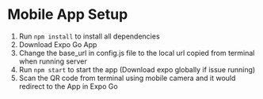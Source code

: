 # Mobile App Setup

1. Run `npm install` to install all dependencies
2. Download Expo Go App
3. Change the base_url in config.js file to the local url copied from terminal when running server
4. Run `npm start` to start the app (Download expo globally if issue running)
5. Scan the QR code from terminal using mobile camera and it would redirect to the App in Expo Go